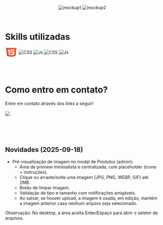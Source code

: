 <p align = "center">
  <img src ="https://github.com/user-attachments/assets/ac45981f-9887-4ec7-bdaf-daee0cbb1c4d" alt = "mockup1"/>
  <img src ="https://github.com/user-attachments/assets/2fb0b14a-4db1-494f-8899-0216d9ce64bd" alt = "mockup2"/>
</p>
<br>

<div id="leng">
<h1>Skills utilizadas</h1>

 <img align="center" alt="HTML" height="30" width="40" src="https://raw.githubusercontent.com/devicons/devicon/master/icons/html5/html5-original.svg">
  <img align="center" alt="CSS" height="30" width="40" src="https://cdn.jsdelivr.net/gh/devicons/devicon/icons/css3/css3-original.svg">
  <img align="center" alt="Js" height="30" width="40" src="https://cdn.jsdelivr.net/gh/devicons/devicon/icons/javascript/javascript-original.svg">
      <img align="center" alt="CSS" height="30" width="40" src="https://cdn.jsdelivr.net/gh/devicons/devicon/icons/sass/sass-original.svg">
  <img align="center" alt="Js" height="30" width="40" src="https://cdn.jsdelivr.net/gh/devicons/devicon/icons/photoshop/photoshop-plain.svg">

</div>
<br>
<br>
<br>

<div id="contato">
<h1>Como entro em contato?</h1>

Entre em contato através dos links a seguir!
<br>
<br>
<a href="https://github.com/pabloedusilva" target="_blank"><img src="https://img.shields.io/badge/GitHub-100000?style=for-the-badge&logo=github&logoColor=white" target="_blank"></a>

</div>
<br>
<br>
<br>

## Novidades (2025-09-18)

- Pré-visualização de imagem no modal de Produtos (admin):
  - Área de preview minimalista e centralizada, com placeholder (ícone + instruções).
  - Clique ou arraste/solte uma imagem (JPG, PNG, WEBP, GIF) até 2MB.
  - Botão de limpar imagem.
  - Validação de tipo e tamanho com notificações amigáveis.
  - Ao salvar, se houver upload, a imagem é usada; em edição, mantém a imagem anterior caso nenhum arquivo seja selecionado.

Observação: No desktop, a área aceita Enter/Espaço para abrir o seletor de arquivos.
